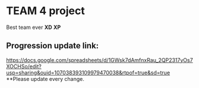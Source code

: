 # TEAM 4 project
Best team ever **XD** **XP**
## Progression update link:
https://docs.google.com/spreadsheets/d/1GWsk7dAmfnxRau_2QP2317yOs7XOCHSo/edit?usp=sharing&ouid=107038393109979470038&rtpof=true&sd=true \
**Please update every change.
